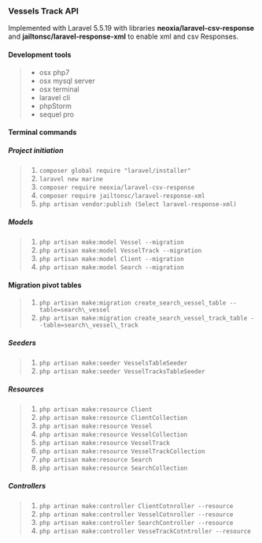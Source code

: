 ### Vessels Track API

Implemented with Laravel 5.5.19 with libraries **neoxia/laravel-csv-response** and **jailtonsc/laravel-response-xml** to enable xml and csv Responses.

#### Development tools
> * osx php7
> * osx mysql server
> * osx terminal
> * laravel cli
> * phpStorm
> * sequel pro

#### Terminal commands
##### Project initiation
> 1. `composer global require "laravel/installer"`
> 2. `laravel new marine`
> 3. `composer require neoxia/laravel-csv-response`
> 4. `composer require jailtonsc/laravel-response-xml`
> 5. `php artisan vendor:publish (Select laravel-response-xml) `

##### Models
> 1. `php artisan make:model Vessel --migration`
> 2. `php artisan make:model VesselTrack --migration`
> 3. `php artisan make:model Client --migration`
> 4. `php artisan make:model Search --migration`

#### Migration pivot tables
> 1. `php artisan make:migration create_search_vessel_table --table=search\_vessel`
> 2. `php artisan make:migration create_search_vessel_track_table --table=search\_vessel\_track`

##### Seeders
> 1. `php artisan make:seeder VesselsTableSeeder`
> 2. `php artisan make:seeder VesselTracksTableSeeder`

##### Resources
> 1. `php artisan make:resource Client`
> 2. `php artisan make:resource ClientCollection`
> 3. `php artisan make:resource Vessel`
> 4. `php artisan make:resource VesselCollection`
> 5. `php artisan make:resource VesselTrack`
> 6. `php artisan make:resource VesselTrackCollection`
> 7. `php artisan make:resource Search`
> 8. `php artisan make:resource SearchCollection`

##### Controllers
> 1. `php artinan make:controller ClientCotnroller --resource`
> 2. `php artinan make:controller VesselCotnroller --resource`
> 3. `php artisan make:controller SearchController --resource`
> 4. `php artisan make:controller VesseTrackCotntroller --resource`